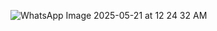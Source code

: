 
![WhatsApp Image 2025-05-21 at 12 24 32 AM](https://github.com/user-attachments/assets/a25c3955-efd7-42ed-ae1b-888a39c75bff)
